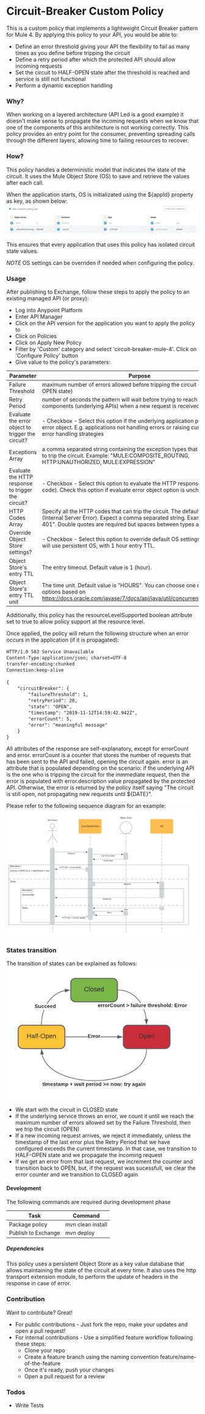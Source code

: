 # Circuit-Breaker Custom Policy

This is a custom policy that implements a lightweight Circuit Breaker pattern for Mule 4. By applying this policy to your API, you would be able to:

  - Define an error threshold giving your API the flexibility to fail as many times as you define before tripping the circuit
  - Define a retry period after which the protected API should allow incoming requests
  - Set the circuit to HALF-OPEN state after the threshold is reached and service is still not functional
  - Perform a dynamic exception handling

### Why?
When working on a layered architecture (API Led is a good example) it doesn't make sense to propagate the incoming requests when we know that one of the components of this architecture is not working correctly. This policy provides an entry point for the consumer, preventing spreading calls through the different layers, allowing time to failing resources to recover.

### How?
This policy handles a deterministic model that indicates the state of the circuit. It uses the Mule Object Store (OS) to save and retrieve the values after each call.

When the application starts, OS is initializated using the ${appId} property as key, as shown below:
![](./docs/images/cbstore.png)

This ensures that every application that uses this policy has isolated circuit state values.

*NOTE* OS settings can be overriden if needed when configuring the policy.

### Usage
After publishing to Exchange, follow these steps to apply the policy to an existing managed API (or proxy):

* Log into Anypoint Platform
* Enter API Manager
* Click on the API version for the application you want to apply the policy to
* Click on Policies
* Click on Apply New Policy
* Filter by 'Custom' category and select 'circuit-breaker-mule-4'. Click on 'Configure Policy' button
* Give value to the policy's parameters:

| Parameter | Purpose |
| ------ | ------ |
| Failure Threshold | maximum number of errors allowed before tripping the circuit (putting it in OPEN state) |
| Retry Period | number of seconds the pattern will wait before trying to reach depedent components (underlying APIs) when a new request is received |
| Evaluate the error object to trigger the circuit? | - Checkbox - Select this option if the underlying application propagates the error object. E.g. applications not handling errors or raising custom ones on error handling strategies |
| Exceptions Array | a comma separated string containing the exception types that are expected to trip the circuit. Example: "MULE:COMPOSITE_ROUTING, HTTP:UNAUTHORIZED, MULE:EXPRESSION" |
| Evaluate the HTTP response to trigger the circuit? | - Checkbox - Select this option to evaluate the HTTP response (status code). Check this option if evaluate error object option is unchecked.    |
| HTTP Codes Array | Specify all the HTTP codes that can trip the circuit. The default value is 500 (Internal Server Error). Expect a comma separated string. Example: "500, 401". Double quotes are required but spaces between types are not. |
| Override Object Store settings? | - Checkbox - Select this option to override default OS settings. Defaut OS will use persistent OS, with 1 hour entry TTL. |
| Object Store's entry TTL | The entry timeout. Default value is 1 (hour). |
| Object Store's entry TTL unit | The time unit. Default value is "HOURS". You can choose one of the listed options based on https://docs.oracle.com/javase/7/docs/api/java/util/concurrent/TimeUnit.html|

Additionally, this policy has the resourceLevelSupported boolean attribute set to true to allow policy support at the resource level.

Once applied, the policy will return the following structure when an error occurs in the application (if it is propagated):

```
HTTP/1.0 503 Service Unavailable
Content-Type:application/json; charset=UTF-8
transfer-encoding:chunked
Connection:keep-alive

{
    "circuitBreaker": {
        "failureThreshold": 1,
        "retryPeriod": 20,
        "state": "OPEN",
        "timestamp": "2019-11-12T14:59:42.942Z",
        "errorCount": 5,
        "error": "meaningful message"
    }
}
```

All attributes of the response ​​are self-explanatory, except for errorCount and error. 
errorCount is a counter that stores the number of requests that has been sent to the API and failed, opening the circuit again. 
error is an attribute that is populated depending on the scenario: if the underlying API is the one who is tripping the circuit for the inmmediate request, then the error is populated with error.description value propagated by the protected API. Otherwise, the error is returned by the policy itself saying "The circuit is still open, not propagating new requests until ${DATE}". 

Please refer to the following sequence diagram for an example:
![](./docs/images/sequence.png)

### States transition

The transition of states can be explained as follows:
![](./docs/images/states-transition.png)
- We start with the circuit in CLOSED state
- If the underlying service throws an error, we count it until we reach the maximum number of errors allowed set by the Failure Threshold, then we trip the circuit (OPEN)
- If a new incoming request arrives, we reject it immediately, unless the timestamp of the last error plus the Retry Period that we have configured exceeds the current timestamp. In that case, we transition to HALF-OPEN state and we propagate the incoming request
- If we get an error from that last request, we increment the counter and transition back to OPEN, but, if the request was sucessfull, we clear the error counter and we transition to CLOSED again

#### Development

The following commands are required during development phase

| Task | Command |
| ------ | ------ |
| Package policy| mvn clean install |
| Publish to Exchange | mvn deploy |

##### Dependencies
This policy uses a persistent Object Store as a key value database that allows maintaining the state of the circuit at every time. It also uses the http transport extension module, to perform the update of headers in the response in case of error.

### Contribution

Want to contribute? Great!

* For public contributions - Just fork the repo, make your updates and open a pull request!
* For internal contributions - Use a simplified feature workflow following these steps:
   - Clone your repo
   - Create a feature branch using the naming convention feature/name-of-the-feature
   - Once it's ready, push your changes
   - Open a pull request for a review

### Todos
 - Write Tests
